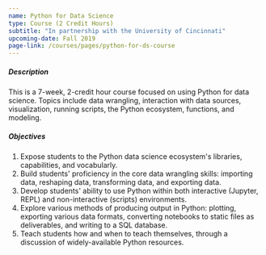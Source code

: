 ```yaml
---
name: Python for Data Science
type: Course (2 Credit Hours)
subtitle: "In partnership with the University of Cincinnati"
upcoming-date: Fall 2019
page-link: /courses/pages/python-for-ds-course
---
```

##### Description
This is a 7-week, 2-credit hour course focused on using Python for data science.
Topics include data wrangling, interaction with data sources, visualization, running scripts, the Python ecosystem, functions, and modeling.

##### Objectives
1. Expose students to the Python data science ecosystem's libraries, capabilities, and vocabularly.
2. Build students' proficiency in the core data wrangling skills: importing data, reshaping data, transforming data, and exporting data.
3. Develop students' ability to use Python within both interactive (Jupyter, REPL) and non-interactive (scripts) environments.
4. Explore various methods of producing output in Python: plotting, exporting various data formats, converting notebooks to static files as deliverables, and writing to a SQL database.
5. Teach students how and when to teach themselves, through a discussion of widely-available Python resources.

